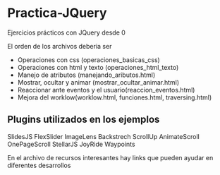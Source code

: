 # Practica-JQuery
Ejercicios prácticos con JQuery desde 0

El orden de los archivos deberia ser

* Operaciones con css (operaciones_basicas_css)
* Operaciones con html y texto (operaciones_html_texto)
* Manejo de atributos (manejando_aributos.html)
* Mostrar, ocultar y animar (mostrar_ocultar_animar.html)
* Reaccionar ante eventos y el usuario(reaccion_eventos.html)
* Mejora del worklow(worklow.html, funciones.html, traversing.html)

## Plugins utilizados en los ejemplos

SlidesJS
FlexSlider
ImageLens
Backstrech
ScrollUp
AnimateScroll
OnePageScroll
StellarJS
JoyRide
Waypoints

En el archivo de recursos interesantes hay links que pueden ayudar en diferentes desarrollos